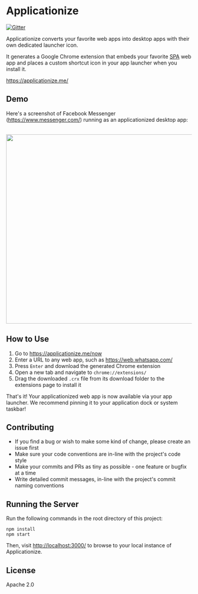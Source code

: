 # Applicationize
[![Gitter](https://badges.gitter.im/Join%20Chat.svg)](https://gitter.im/eladnava/applicationize?utm_source=badge&utm_medium=badge&utm_campaign=pr-badge)

Applicationize converts your favorite web apps into desktop apps with their own dedicated launcher icon. 

It generates a Google Chrome extension that embeds your favorite [SPA](https://en.wikipedia.org/wiki/Single-page_application) web app and places a custom shortcut icon in your app launcher when you install it.

<a href="https://applicationize.me/" target="_blank">https://applicationize.me/</a>

## Demo

Here's a screenshot of Facebook Messenger (https://www.messenger.com/) running as an applicationized desktop app:

<br />
<img src="https://raw.github.com/eladnava/applicationize/master/public/img/preview.png" width="512" />

## How to Use

1. Go to https://applicationize.me/now
2. Enter a URL to any web app, such as https://web.whatsapp.com/
3. Press `Enter` and download the generated Chrome extension
4. Open a new tab and navigate to `chrome://extensions/`
5. Drag the downloaded `.crx` file from its download folder to the extensions page to install it

That's it! Your applicationized web app is now available via your app launcher. We recommend pinning it to your application dock or system taskbar!

## Contributing

* If you find a bug or wish to make some kind of change, please create an issue first
* Make sure your code conventions are in-line with the project's code style
* Make your commits and PRs as tiny as possible - one feature or bugfix at a time
* Write detailed commit messages, in-line with the project's commit naming conventions

## Running the Server

Run the following commands in the root directory of this project:

```shell
npm install
npm start
```

Then, visit [http://localhost:3000/](http://localhost:3000/) to browse to your local instance of Applicationize.

## License

Apache 2.0
